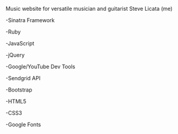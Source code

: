 Music website for versatile musician and guitarist Steve Licata (me)

-Sinatra Framework

-Ruby

-JavaScript

-jQuery

-Google/YouTube Dev Tools

-Sendgrid API

-Bootstrap

-HTML5

-CSS3

-Google Fonts
